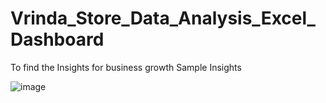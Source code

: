 # Vrinda_Store_Data_Analysis_Excel_Dashboard
To find the Insights for business growth
Sample Insights													
												
![image](https://github.com/balajis545/Vrinda_Store_Data_Analysis/assets/114182415/2c96b36c-97ac-40ad-ad05-4c3dd2274811)
